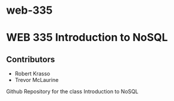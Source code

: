 # web-335
<h1>WEB 335 Introduction to NoSQL</h1>
<h2>Contributors</h2>
<ul>
    <li>Robert Krasso</li>
    <li>Trevor McLaurine</li>
</ul>
Github Repository for the class Introduction to NoSQL
